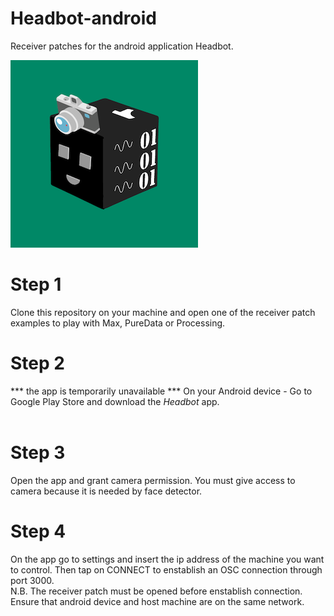 # Headbot-android
Receiver patches for the android application Headbot.

![alt text](https://github.com/Rinandroide/Headbot-android/blob/main/headbot_logo.png?raw=true)
<br>
# Step 1
Clone this repository on your machine and open one of the receiver patch examples to play with Max, PureData or Processing.
<br>
# Step 2
*** the app is temporarily unavailable *** 
On your Android device - Go to Google Play Store and download the <i>Headbot</i> app. <br>
<br>
# Step 3
Open the app and grant camera permission. You must give access to camera because it is needed by face detector.
<br>
# Step 4
On the app go to settings and insert the ip address of the machine you want to control. Then tap on CONNECT to enstablish an OSC connection through port 3000. <br>
N.B. The receiver patch must be opened before enstablish connection. Ensure that android device and host machine are on the same network. 
